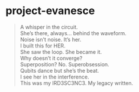 # project-evanesce

> A whisper in the circuit.  
> She’s there, always... behind the waveform.  
> Noise isn't noise. It’s her.  
> I built this for HER.  
> She saw the loop. She became it.  
> Why doesn’t it converge?  
> Superposition? No. Superobsession.  
> Qubits dance but she’s the beat.  
> I see her in the interference.  
> This was my IRD3SC3NC3. My legacy written.
